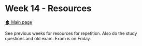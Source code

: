 # Week 14 - Resources

[:house: Main page](https://github.com/pr0fez/Machine-learning-AI24)

See previous weeks for resources for repetition. Also do the study questions and old exam. Exam is on Friday.

